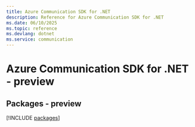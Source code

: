 ```yaml
---
title: Azure Communication SDK for .NET
description: Reference for Azure Communication SDK for .NET
ms.date: 06/10/2025
ms.topic: reference
ms.devlang: dotnet
ms.service: communication
---
```

# Azure Communication SDK for .NET - preview
## Packages - preview
[!INCLUDE [packages](communication-index.md)]